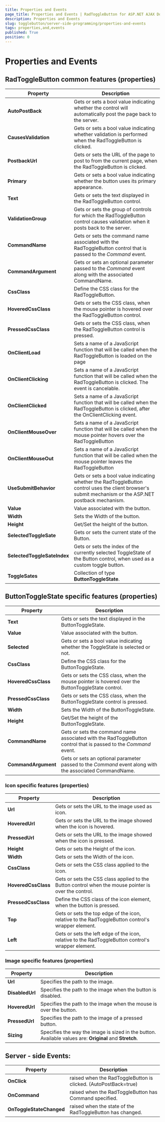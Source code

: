 ```yaml
---
title: Properties and Events
page_title: Properties and Events | RadToggleButton for ASP.NET AJAX Documentation
description: Properties and Events
slug: togglebutton/server-side-programming/properties-and-events
tags: properties,and,events
published: True
position: 0
---
```


# Properties and Events

## RadToggleButton common features (properties)

| Property | Description |
| ------ | ------ |
| **AutoPostBack** |Gets or sets a bool value indicating whether the control will automatically post the page back to the server.|
| **CausesValidation** |Gets or sets a bool value indicating whether validation is performed when the RadToggleButton is clicked.|
| **PostbackUrl** |Gets or sets the URL of the page to post to from the current page, when the RadToggleButton is clicked.|
| **Primary** |Gets or sets a bool value indicating whether the button uses its primary appearance.|
| **Text** |Gets or sets the text displayed in the RadToggleButton control.|
| **ValidationGroup** |Gets or sets the group of controls for which the RadToggleButton control causes validation when it posts back to the server.|
| **CommandName** |Gets or sets the command name associated with the RadToggleButton control that is passed to the *Command* event.|
| **CommandArgument** |Gets or sets an optional parameter passed to the *Command* event along with the associated CommandName.|
| **CssClass** |  Define the CSS class for the RadToggleButton.|
| **HoveredCssClass** |Gets or sets the CSS class, when the mouse pointer is hovered over the RadToggleButton control.|
| **PressedCssClass** |Gets or sets the CSS class, when the RadToggleButton control is pressed.|
| **OnClientLoad** |Sets a name of a JavaScript function that will be called when the RadToggleButton is loaded on the page|
| **OnClientClicking** |Sets a name of a JavaScript function that will be called when the RadToggleButton is clicked. The event is cancelable.|
| **OnClientClicked** |Sets a name of a JavaScript function that will be called when the RadToggleButton is clicked, after the OnClientClicking event.|
| **OnClientMouseOver** |Sets a name of a JavaScript function that will be called when the mouse pointer hovers over the RadToggleButton|
| **OnClientMouseOut** |Sets a name of a JavaScript function that will be called when the mouse pointer leaves the RadToggleButton|
| **UseSubmitBehavior** |Gets or sets a bool value indicating whether the RadToggleButton control uses the client browser's submit mechanism or the ASP.NET postback mechanism.|
| **Value** | Value associated with the button.|
| **Width** |  Sets the Width of the button.|
| **Height** | Get/Set the height of the button.|
| **SelectedToggleSate** | Gets or sets the current state of the Button.|
| **SelectedToggleSateIndex** | Gets or sets the index of the currently selected ToggleState of the Button control, when used as a custom toggle button.|
| **ToggleSates** | Collection of type **ButtonToggleState**. |

## ButtonToggleState specific features (properties)

| Property | Description |
| ------ | ------ |
| **Text** |Gets or sets the text displayed in the ButtonToggleState.|
| **Value** | Value associated with the button.|
| **Selected** | Gets or sets a bool value indicating whether the ToggleState is selected or not.|
| **CssClass** |  Define the CSS class for the ButtonToggleState.|
| **HoveredCssClass** |Gets or sets the CSS class, when the mouse pointer is hovered over the ButtonToggleState control.|
| **PressedCssClass** |Gets or sets the CSS class, when the ButtonToggleState control is pressed.|
| **Width** |  Sets the Width of the ButtonToggleState.|
| **Height** | Get/Set the height of the ButtonToggleState.|
| **CommandName** |Gets or sets the command name associated with the RadToggleButton control that is passed to the *Command* event.|
| **CommandArgument** |Gets or sets an optional parameter passed to the *Command* event along with the associated CommandName.|


### Icon specific features (properties)

| Property | Description |
| ------ | ------ |
| **Url** |Gets or sets the URL to the image used as icon.|
| **HoveredUrl** |Gets or sets the URL to the image showed when the icon is hovered.|
| **PressedUrl** |Gets or sets the URL to the image showed when the icon is pressed.|
| **Height** |Gets or sets the Height of the icon.|
| **Width** |Gets or sets the Width of the icon.|
| **CssClass** |Gets or sets the CSS class applied to the icon.|
| **HoveredCssClass** | Gets or sets the CSS class applied to the Button control when the mouse pointer is over the control.|
| **PressedCssClass** | Define the CSS class of the icon element, when the button is pressed.|
| **Top** |Gets or sets the top edge of the icon, relative to the RadToggleButton control's wrapper element.|
| **Left** |Gets or sets the left edge of the icon, relative to the RadToggleButton control's wrapper element.|

### Image specific features (properties)

| Property | Description |
| ------ | ------ |
| **Url** |Specifies the path to the image.|
| **DisabledUrl** |Specifies the path to the image when the button is disabled.|
| **HoveredUrl** |Specifies the path to the image when the mouse is over the button.|
| **PressedUrl** |Specifies the path to the image of a pressed button.|
| **Sizing** |Specifies the way the image is sized in the button. Available values are: **Original** and **Stretch**.|

## Server - side Events:

| Property | Description |
| ------ | ------ |
| **OnClick** |raised when the RadToggleButton is clicked. (AutoPostBack=true)|
| **OnCommand** |raised when the RadToggleButton has Command specified.|
| **OnToggleStateChanged** |raised when the state of the RadToggleButton has changed.|

